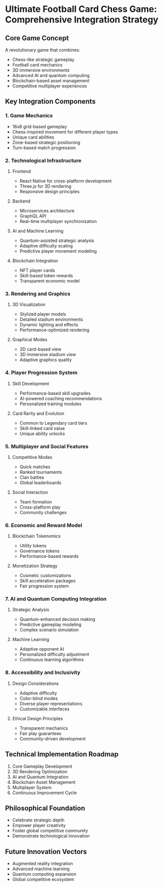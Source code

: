 # Ultimate Football Card Chess Game: Comprehensive Integration Strategy

## Core Game Concept
A revolutionary game that combines:
- Chess-like strategic gameplay
- Football card mechanics
- 3D immersive environments
- Advanced AI and quantum computing
- Blockchain-based asset management
- Competitive multiplayer experiences

## Key Integration Components

### 1. Game Mechanics
- 16x8 grid-based gameplay
- Chess-inspired movement for different player types
- Unique card abilities
- Zone-based strategic positioning
- Turn-based match progression

### 2. Technological Infrastructure
1. Frontend
   - React Native for cross-platform development
   - Three.js for 3D rendering
   - Responsive design principles

2. Backend
   - Microservices architecture
   - GraphQL API
   - Real-time multiplayer synchronization

3. AI and Machine Learning
   - Quantum-assisted strategic analysis
   - Adaptive difficulty scaling
   - Predictive player movement modeling

4. Blockchain Integration
   - NFT player cards
   - Skill-based token rewards
   - Transparent economic model

### 3. Rendering and Graphics
1. 3D Visualization
   - Stylized player models
   - Detailed stadium environments
   - Dynamic lighting and effects
   - Performance-optimized rendering

2. Graphical Modes
   - 2D card-based view
   - 3D immersive stadium view
   - Adaptive graphics quality

### 4. Player Progression System
1. Skill Development
   - Performance-based skill upgrades
   - AI-powered coaching recommendations
   - Personalized training modules

2. Card Rarity and Evolution
   - Common to Legendary card tiers
   - Skill-linked card value
   - Unique ability unlocks

### 5. Multiplayer and Social Features
1. Competitive Modes
   - Quick matches
   - Ranked tournaments
   - Clan battles
   - Global leaderboards

2. Social Interaction
   - Team formation
   - Cross-platform play
   - Community challenges

### 6. Economic and Reward Model
1. Blockchain Tokenomics
   - Utility tokens
   - Governance tokens
   - Performance-based rewards

2. Monetization Strategy
   - Cosmetic customizations
   - Skill acceleration packages
   - Fair progression system

### 7. AI and Quantum Computing Integration
1. Strategic Analysis
   - Quantum-enhanced decision making
   - Predictive gameplay modeling
   - Complex scenario simulation

2. Machine Learning
   - Adaptive opponent AI
   - Personalized difficulty adjustment
   - Continuous learning algorithms

### 8. Accessibility and Inclusivity
1. Design Considerations
   - Adaptive difficulty
   - Color-blind modes
   - Diverse player representations
   - Customizable interfaces

2. Ethical Design Principles
   - Transparent mechanics
   - Fair play guarantees
   - Community-driven development

## Technical Implementation Roadmap
1. Core Gameplay Development
2. 3D Rendering Optimization
3. AI and Quantum Integration
4. Blockchain Asset Management
5. Multiplayer System
6. Continuous Improvement Cycle

## Philosophical Foundation
- Celebrate strategic depth
- Empower player creativity
- Foster global competitive community
- Demonstrate technological innovation

## Future Innovation Vectors
- Augmented reality integration
- Advanced machine learning
- Quantum computing expansion
- Global competitive ecosystem
